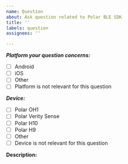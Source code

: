 ```yaml
---
name: Question
about: Ask question related to Polar BLE SDK
title: ''
labels: question
assignees: ''

---
```


***Platform your question concerns:*** 
- [ ] Android 
- [ ] iOS
- [ ] Other
- [ ] Platform is not relevant for this question

***Device:***
- [ ] Polar OH1
- [ ] Polar Verity Sense
- [ ] Polar H10
- [ ] Polar H9
- [ ] Other
- [ ] Device is not relevant for this question

**Description:**

